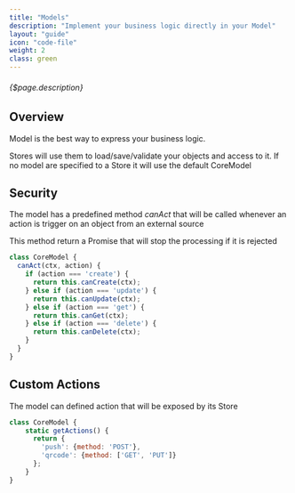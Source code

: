 ```yaml
---
title: "Models"
description: "Implement your business logic directly in your Model"
layout: "guide"
icon: "code-file"
weight: 2
class: green
---
```


###### {$page.description}

<article id="1">

## Overview

Model is the best way to express your business logic.

Stores will use them to load/save/validate your objects and access to it. If no model are specified to a Store it will use the default CoreModel

</article>

<article id="2">

## Security

The model has a predefined method *canAct* that will be called whenever an action is trigger on an object from an external source

This method return a Promise that will stop the processing if it is rejected

```javascript
class CoreModel {
  canAct(ctx, action) {
    if (action === 'create') {
      return this.canCreate(ctx);
    } else if (action === 'update') {
      return this.canUpdate(ctx);
    } else if (action === 'get') {
      return this.canGet(ctx);
    } else if (action === 'delete') {
      return this.canDelete(ctx);
    }
  }
}
```

</article>

<article id="3">

## Custom Actions

The model can defined action that will be exposed by its Store

```javascript
class CoreModel {
    static getActions() {
      return {
        'push': {method: 'POST'},
        'qrcode': {method: ['GET', 'PUT']}
      };
    }
}
```

</article>